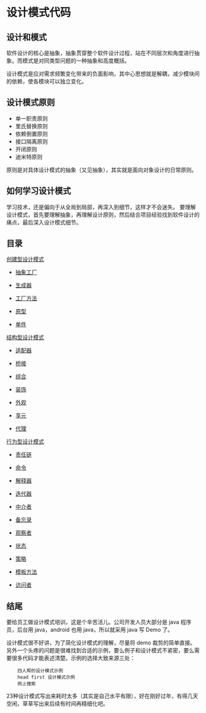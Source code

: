 # 设计模式代码


## 设计和模式

软件设计的核心是抽象，抽象贯穿整个软件设计过程，站在不同层次和角度进行抽象。而模式是对同类型问题的一种抽象和高度概括。

设计模式是应对需求频繁变化带来的负面影响，其中心思想就是解耦，减少模块间的依赖，使各模块可以独立变化。

## 设计模式原则

- 单一职责原则
- 里氏替换原则
- 依赖倒置原则
- 接口隔离原则
- 开闭原则
- 迪米特原则

原则是对具体设计模式的抽象（又见抽象），其实就是面向对象设计的日常原则。

## 如何学习设计模式

学习技术，还是偏向于从全局到局部，再深入到细节，这样才不会迷失。
要理解设计模式，首先要理解抽象，再理解设计原则，然后结合项目经验找到软件设计的痛点，最后深入设计模式细节。

## 目录

[创建型设计模式](https://github.com/xuwening/designPattern/tree/master/designPattern/src/com/designPattern/creational)

- [抽象工厂](https://github.com/xuwening/designPattern/tree/master/designPattern/src/com/designPattern/creational/abstractFactory)

- [生成器](https://github.com/xuwening/designPattern/tree/master/designPattern/src/com/designPattern/creational/Builder)

- [工厂方法](https://github.com/xuwening/designPattern/tree/master/designPattern/src/com/designPattern/creational/factoryMethod)

- [原型](https://github.com/xuwening/designPattern/tree/master/designPattern/src/com/designPattern/creational/Prototype)

- [单件](https://github.com/xuwening/designPattern/tree/master/designPattern/src/com/designPattern/creational/Singleton)

[结构型设计模式](https://github.com/xuwening/designPattern/tree/master/designPattern/src/com/designPattern/structual)

- [适配器](https://github.com/xuwening/designPattern/tree/master/designPattern/src/com/designPattern/structual/adapter)

- [桥接](https://github.com/xuwening/designPattern/tree/master/designPattern/src/com/designPattern/structual/bridge)

- [组合](https://github.com/xuwening/designPattern/tree/master/designPattern/src/com/designPattern/structual/composite)

- [装饰](https://github.com/xuwening/designPattern/tree/master/designPattern/src/com/designPattern/structual/decorator)

- [外观](https://github.com/xuwening/designPattern/tree/master/designPattern/src/com/designPattern/structual/facade)

- [享元](https://github.com/xuwening/designPattern/tree/master/designPattern/src/com/designPattern/structual/flyweight)

- [代理](https://github.com/xuwening/designPattern/tree/master/designPattern/src/com/designPattern/structual/proxy)

[行为型设计模式](https://github.com/xuwening/designPattern/tree/master/designPattern/src/com/designPattern/behavioral)

- [责任链](https://github.com/xuwening/designPattern/tree/master/designPattern/src/com/designPattern/behavioral/chainOfResponsibility)

- [命令](https://github.com/xuwening/designPattern/tree/master/designPattern/src/com/designPattern/behavioral/command)

- [解释器](https://github.com/xuwening/designPattern/tree/master/designPattern/src/com/designPattern/behavioral/interpreter)

- [迭代器](https://github.com/xuwening/designPattern/tree/master/designPattern/src/com/designPattern/behavioral/iterator)

- [中介者](https://github.com/xuwening/designPattern/tree/master/designPattern/src/com/designPattern/behavioral/mediator)

- [备忘录](https://github.com/xuwening/designPattern/tree/master/designPattern/src/com/designPattern/behavioral/memento)

- [观察者](https://github.com/xuwening/designPattern/tree/master/designPattern/src/com/designPattern/behavioral/observer)

- [状态](https://github.com/xuwening/designPattern/tree/master/designPattern/src/com/designPattern/behavioral/state)

- [策略](https://github.com/xuwening/designPattern/tree/master/designPattern/src/com/designPattern/behavioral/strategy)

- [模板方法](https://github.com/xuwening/designPattern/tree/master/designPattern/src/com/designPattern/behavioral/templeteMethod)

- [访问者](https://github.com/xuwening/designPattern/tree/master/designPattern/src/com/designPattern/behavioral/visitor)

## 结尾

要给员工做设计模式培训，这是个辛苦活儿。公司开发人员大部分是 java 程序员，后台用 java，android 也用 java，所以就采用 java 写 Demo 了。

设计模式很不好讲，为了简化设计模式的理解，尽量将 demo 裁剪的简单直接。另外一个头疼的问题是很难找到合适的示例，要么例子和设计模式不紧密，要么需要很多代码才能表述清楚。示例的选择大致来源三处：
		
		四人帮的设计模式示例
		head first 设计模式示例
		网上搜索
		
23种设计模式写出来耗时太多（其实是自己水平有限），好在刚好过年，有得几天空闲，草草写出来后续有时间再精细化吧。





